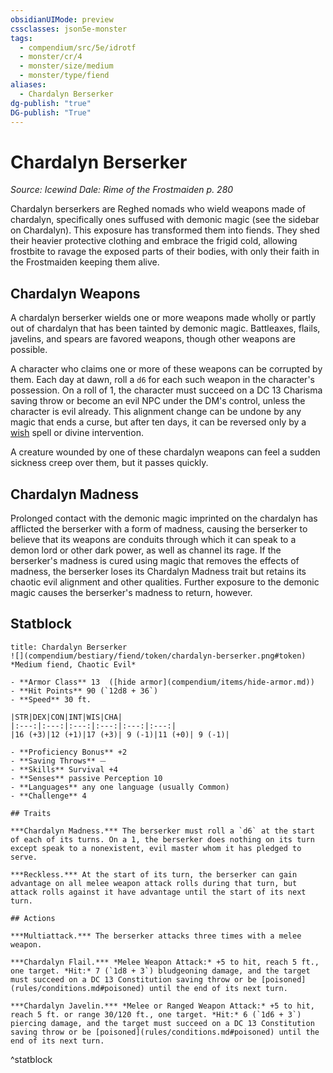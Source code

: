 ```yaml
---
obsidianUIMode: preview
cssclasses: json5e-monster
tags:
  - compendium/src/5e/idrotf
  - monster/cr/4
  - monster/size/medium
  - monster/type/fiend
aliases:
  - Chardalyn Berserker
dg-publish: "true"
DG-publish: "True"
---
```

# Chardalyn Berserker
*Source: Icewind Dale: Rime of the Frostmaiden p. 280*  

Chardalyn berserkers are Reghed nomads who wield weapons made of chardalyn, specifically ones suffused with demonic magic (see the sidebar on Chardalyn). This exposure has transformed them into fiends. They shed their heavier protective clothing and embrace the frigid cold, allowing frostbite to ravage the exposed parts of their bodies, with only their faith in the Frostmaiden keeping them alive.

## Chardalyn Weapons

A chardalyn berserker wields one or more weapons made wholly or partly out of chardalyn that has been tainted by demonic magic. Battleaxes, flails, javelins, and spears are favored weapons, though other weapons are possible.

A character who claims one or more of these weapons can be corrupted by them. Each day at dawn, roll a `d6` for each such weapon in the character's possession. On a roll of 1, the character must succeed on a DC 13 Charisma saving throw or become an evil NPC under the DM's control, unless the character is evil already. This alignment change can be undone by any magic that ends a curse, but after ten days, it can be reversed only by a [wish](compendium/spells/wish.md) spell or divine intervention.

A creature wounded by one of these chardalyn weapons can feel a sudden sickness creep over them, but it passes quickly.

## Chardalyn Madness

Prolonged contact with the demonic magic imprinted on the chardalyn has afflicted the berserker with a form of madness, causing the berserker to believe that its weapons are conduits through which it can speak to a demon lord or other dark power, as well as channel its rage. If the berserker's madness is cured using magic that removes the effects of madness, the berserker loses its Chardalyn Madness trait but retains its chaotic evil alignment and other qualities. Further exposure to the demonic magic causes the berserker's madness to return, however.

## Statblock

```ad-statblock
title: Chardalyn Berserker
![](compendium/bestiary/fiend/token/chardalyn-berserker.png#token)
*Medium fiend, Chaotic Evil*

- **Armor Class** 13  ([hide armor](compendium/items/hide-armor.md))
- **Hit Points** 90 (`12d8 + 36`)
- **Speed** 30 ft.

|STR|DEX|CON|INT|WIS|CHA|
|:---:|:---:|:---:|:---:|:---:|:---:|
|16 (+3)|12 (+1)|17 (+3)| 9 (-1)|11 (+0)| 9 (-1)|

- **Proficiency Bonus** +2
- **Saving Throws** ⏤
- **Skills** Survival +4
- **Senses** passive Perception 10
- **Languages** any one language (usually Common)
- **Challenge** 4

## Traits

***Chardalyn Madness.*** The berserker must roll a `d6` at the start of each of its turns. On a 1, the berserker does nothing on its turn except speak to a nonexistent, evil master whom it has pledged to serve.

***Reckless.*** At the start of its turn, the berserker can gain advantage on all melee weapon attack rolls during that turn, but attack rolls against it have advantage until the start of its next turn.

## Actions

***Multiattack.*** The berserker attacks three times with a melee weapon.

***Chardalyn Flail.*** *Melee Weapon Attack:* +5 to hit, reach 5 ft., one target. *Hit:* 7 (`1d8 + 3`) bludgeoning damage, and the target must succeed on a DC 13 Constitution saving throw or be [poisoned](rules/conditions.md#poisoned) until the end of its next turn.

***Chardalyn Javelin.*** *Melee or Ranged Weapon Attack:* +5 to hit, reach 5 ft. or range 30/120 ft., one target. *Hit:* 6 (`1d6 + 3`) piercing damage, and the target must succeed on a DC 13 Constitution saving throw or be [poisoned](rules/conditions.md#poisoned) until the end of its next turn.
```
^statblock